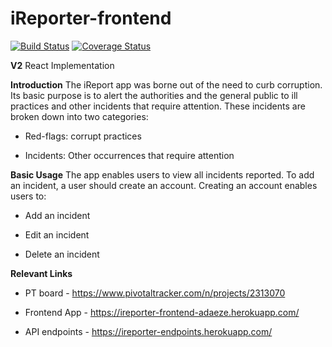 # iReporter-frontend 

[![Build Status](https://travis-ci.org/adaezeodurukwe/iReporter-frontend.svg?branch=develop)](https://travis-ci.org/adaezeodurukwe/iReporter-frontend)
[![Coverage Status](https://coveralls.io/repos/github/adaezeodurukwe/iReporter-frontend/badge.svg?branch=develop)](https://coveralls.io/github/adaezeodurukwe/iReporter-frontend?branch=develop)

**V2**
React Implementation

**Introduction**
The iReport app was borne out of the need to curb corruption. Its basic purpose is to alert the authorities and the general public to ill practices and other incidents that require attention. These incidents are broken down into two categories:

- Red-flags: corrupt practices

- Incidents: Other occurrences that require attention

**Basic Usage**
The app enables users to view all incidents reported. To add an incident, a user should create an account. Creating an account enables users to:

- Add an incident

- Edit an incident

- Delete an incident

**Relevant Links**

- PT board - https://www.pivotaltracker.com/n/projects/2313070

- Frontend App - https://ireporter-frontend-adaeze.herokuapp.com/

- API endpoints - https://ireporter-endpoints.herokuapp.com/

